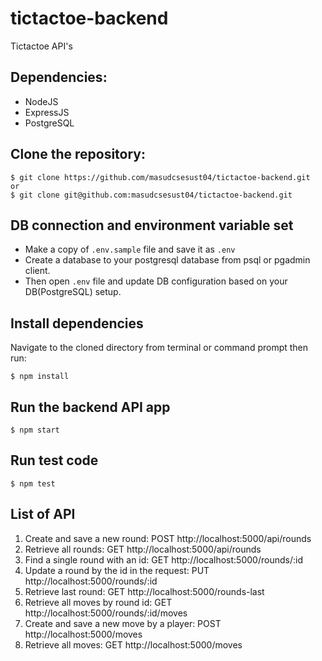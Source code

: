 # tictactoe-backend
Tictactoe API's

## Dependencies:
- NodeJS
- ExpressJS
- PostgreSQL

## Clone the repository:
```
$ git clone https://github.com/masudcsesust04/tictactoe-backend.git
or
$ git clone git@github.com:masudcsesust04/tictactoe-backend.git
```

## DB connection and environment variable set
- Make a copy of ```.env.sample``` file and save it as ```.env```
- Create a database to your postgresql database from psql or pgadmin client.
- Then open ```.env``` file and update DB configuration based on your DB(PostgreSQL) setup.

## Install dependencies
Navigate to the cloned directory from terminal or command prompt then run:
```
$ npm install
```
## Run the backend API app
```
$ npm start
```

## Run test code
```
$ npm test
```

## List of API
1. Create and save a new round: POST http://localhost:5000/api/rounds
2. Retrieve all rounds: GET  http://localhost:5000/api/rounds
3. Find a single round with an id: GET  http://localhost:5000/rounds/:id
4. Update a round by the id in the request: PUT  http://localhost:5000/rounds/:id
5. Retrieve last round: GET  http://localhost:5000/rounds-last
6. Retrieve all moves by round id: GET  http://localhost:5000/rounds/:id/moves
7. Create and save a new move by a player: POST http://localhost:5000/moves
8. Retrieve all moves: GET  http://localhost:5000/moves

